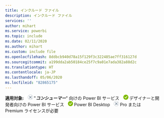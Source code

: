```yaml
---
title: インクルード ファイル
description: インクルード ファイル
services: ''
author: mihart
ms.service: powerbi
ms.topic: include
ms.date: 02/11/2020
ms.author: mihart
ms.custom: include file
ms.openlocfilehash: 8ddbcb940d78a15f129f3c322485ae7ff316127d
ms.sourcegitcommit: a199dda2ab50184ce25f7c9a01e7ada382a88d2c
ms.translationtype: HT
ms.contentlocale: ja-JP
ms.lasthandoff: 05/06/2020
ms.locfileid: "82865175"
---
```

<Token>**適用対象:** ![×](media/no.png)"***コンシューマー***" 向けの Power BI サービス ![○](media/yes.png)デザイナーと開発者向けの Power BI サービス ![○](media/yes.png)Power BI Desktop ![×](media/no.png)Pro または Premium ライセンスが必要 </Token>